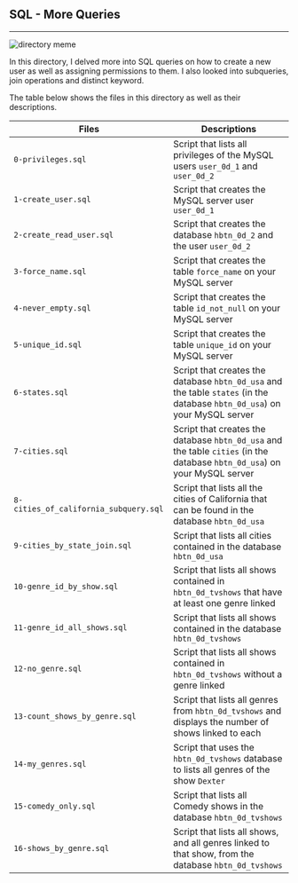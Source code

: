 ## SQL - More Queries

--------

![directory meme](https://s3.amazonaws.com/intranet-projects-files/holbertonschool-higher-level_programming+/274/66988091.jpg)

In this directory, I delved more into SQL queries on how to create a new user as well as assigning permissions to them. I also looked into subqueries, join operations and distinct keyword.

The table below shows the files in this directory as well as their descriptions.

| **Files** | **Descriptions** |
| ------- | -------- |
| `0-privileges.sql` | Script that lists all privileges of the MySQL users `user_0d_1` and `user_0d_2` |
| `1-create_user.sql` | Script that creates the MySQL server user `user_0d_1` |
| `2-create_read_user.sql` | Script that creates the database `hbtn_0d_2` and the user `user_0d_2` |
| `3-force_name.sql` | Script that creates the table `force_name` on your MySQL server |
| `4-never_empty.sql` | Script that creates the table `id_not_null` on your MySQL server |
| `5-unique_id.sql` | Script that creates the table `unique_id` on your MySQL server |
| `6-states.sql` | Script that creates the database `hbtn_0d_usa` and the table `states` (in the database `hbtn_0d_usa`) on your MySQL server |
| `7-cities.sql` | Script that creates the database `hbtn_0d_usa` and the table `cities` (in the database `hbtn_0d_usa`) on your MySQL server |
| `8-cities_of_california_subquery.sql` | Script that lists all the cities of California that can be found in the database `hbtn_0d_usa` |
| `9-cities_by_state_join.sql` | Script that lists all cities contained in the database `hbtn_0d_usa` |
| `10-genre_id_by_show.sql` | Script that lists all shows contained in `hbtn_0d_tvshows` that have at least one genre linked |
| `11-genre_id_all_shows.sql` | Script that lists all shows contained in the database `hbtn_0d_tvshows` |
| `12-no_genre.sql` | Script that lists all shows contained in `hbtn_0d_tvshows` without a genre linked |
| `13-count_shows_by_genre.sql` | Script that lists all genres from `hbtn_0d_tvshows` and displays the number of shows linked to each |
| `14-my_genres.sql` | Script that uses the `hbtn_0d_tvshows` database to lists all genres of the show `Dexter` |
| `15-comedy_only.sql` | Script that lists all Comedy shows in the database `hbtn_0d_tvshows` |
| `16-shows_by_genre.sql` | Script that lists all shows, and all genres linked to that show, from the database `hbtn_0d_tvshows` |
